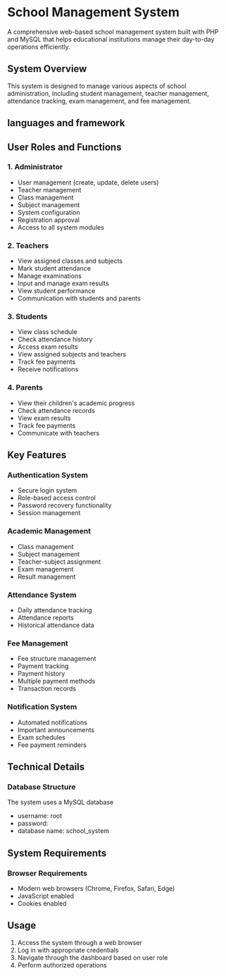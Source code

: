 # School Management System

A comprehensive web-based school management system built with PHP and MySQL that helps educational institutions manage their day-to-day operations efficiently.

## System Overview

This system is designed to manage various aspects of school administration, including student management, teacher management, attendance tracking, exam management, and fee management.


## languages and framework


## User Roles and Functions

### 1. Administrator
- User management (create, update, delete users)
- Teacher management
- Class management
- Subject management
- System configuration
- Registration approval
- Access to all system modules

### 2. Teachers
- View assigned classes and subjects
- Mark student attendance
- Manage examinations
- Input and manage exam results
- View student performance
- Communication with students and parents

### 3. Students
- View class schedule
- Check attendance history
- Access exam results
- View assigned subjects and teachers
- Track fee payments
- Receive notifications

### 4. Parents
- View their children's academic progress
- Check attendance records
- View exam results
- Track fee payments
- Communicate with teachers

## Key Features

### Authentication System
- Secure login system
- Role-based access control
- Password recovery functionality
- Session management

### Academic Management
- Class management
- Subject management
- Teacher-subject assignment
- Exam management
- Result management

### Attendance System
- Daily attendance tracking
- Attendance reports
- Historical attendance data

### Fee Management
- Fee structure management
- Payment tracking
- Payment history
- Multiple payment methods
- Transaction records

### Notification System
- Automated notifications
- Important announcements
- Exam schedules
- Fee payment reminders

## Technical Details

### Database Structure
The system uses a MySQL database
 - username: root
 - password: 
 - database name: school_system



## System Requirements




### Browser Requirements
- Modern web browsers (Chrome, Firefox, Safari, Edge)
- JavaScript enabled
- Cookies enabled



## Usage

1. Access the system through a web browser
2. Log in with appropriate credentials
3. Navigate through the dashboard based on user role
4. Perform authorized operations
